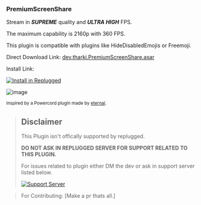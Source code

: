 ### PremiumScreenShare

Stream in **_SUPREME_** quality and **_ULTRA HIGH_** FPS.

The maximum capability is 2160p with 360 FPS.

This plugin is compatible with plugins like HideDisabledEmojis or Freemoji.

Direct Download Link: [dev.tharki.PremiumScreenShare.asar](https://github.com/Tharki-God/PremiumScreenShare/releases/latest/download/dev.tharki.PremiumScreenShare.asar)

Install Link:

[![Install in Replugged](https://img.shields.io/badge/-Install%20in%20Replugged-blue?style=for-the-badge&logo=none)](https://replugged.dev/install?identifier=Tharki-God/PremiumScreenShare&source=github)

![image](https://tharki-god.github.io/files-random-host/bdpluginsassets/premiumscreenshare.png)


<sub>Inspired by a Powercord plugin made by [eternal](https://github.com/discord-modifications/screenshare-crack).</sub>

> ## Disclaimer
>
> This Plugin isn't offically supported by replugged.
>
>**DO NOT ASK IN REPLUGGED SERVER FOR SUPPORT RELATED TO THIS PLUGIN.**
>
> For issues related to plugin either DM the dev or ask in support server listed below.
>
>
> [![Support Server](https://discordapp.com/api/guilds/919649417005506600/widget.png?style=banner3)](https://discord.gg/SgKSKyh9gY)





> For Contributing: [Make a pr thats all.]
